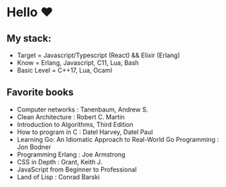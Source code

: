 # Hello ❤

## My stack:

* Target = Javascript/Typescript (React) && Elixir (Erlang)
* Know = Erlang, Javascript, C11, Lua, Bash
* Basic Level = C++17, Lua, Ocaml

## Favorite books

* Computer networks : Tanenbaum, Andrew S.
* Clean Architecture : Robert C. Martin
* Introduction to Algorithms, Third Edition
* How to program in C : Datel Harvey, Datel Paul
* Learning Go: An Idiomatic Approach to Real-World Go Programming : Jon Bodner 
* Programming Erlang : Joe Armstrong
* CSS in Depth : Grant, Keith J.
* JavaScript from Beginner to Professional
* Land of Lisp : Conrad Barski
